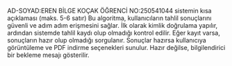 AD-SOYAD:EREN BİLGE KOÇAK
ÖĞRENCİ NO:250541044
sistemin kısa açıklaması (maks. 5-6 satır)
Bu algoritma, kullanıcıların tahlil sonuçlarını güvenli ve adım adım erişmesini sağlar. İlk olarak kimlik doğrulama yapılır, ardından sistemde tahlil kaydı olup olmadığı kontrol edilir. Eğer kayıt varsa, sonuçların hazır olup olmadığı sorgulanır. Sonuçlar hazırsa kullanıcıya görüntüleme ve PDF indirme seçenekleri sunulur. Hazır değilse, bilgilendirici bir bekleme mesajı gösterilir.
